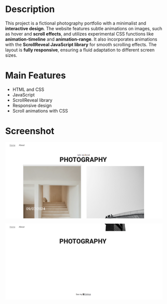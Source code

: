# Description
This project is a fictional photography portfolio with a minimalist and **interactive design**. 
The website features subtle animations on images, such as hover and **scroll effects**, and 
utilizes experimental CSS functions like **animation-timeline** and **animation-range**. 
It also incorporates animations with the **ScrollReveal JavaScript library** for smooth scrolling effects. 
The layout is **fully responsive**, ensuring a fluid adaptation to different screen sizes.

# Main Features
- HTML and CSS
- JavaScript
- ScrollReveal library
- Responsive design
- Scroll animations with CSS

# Screenshot
![Screenshot](./screenshot/screenshot-1.PNG)

![Screenshpt](./screenshot/screenshot-2.PNG)
